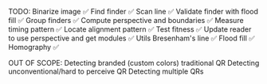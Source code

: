 TODO:
Binarize image ✅
Find finder ✅
    Scan line ✅
    Validate finder with flood fill ✅
Group finders ✅
Compute perspective and boundaries ✅
Measure timing pattern ✅
Locate alignment pattern ✅
Test fitness ✅
Update reader to use perspective and get modules ✅
Utils
    Bresenham's line ✅
    Flood fill ✅
    Homography ✅

OUT OF SCOPE:
Detecting branded (custom colors) traditional QR
Detecting unconventional/hard to perceive QR
Detecting multiple QRs
